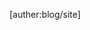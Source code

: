 [src/gh]: https://github.com/kylecorry31/Trail-Sense.git "(MIT) (Languages: Kotlin 97.8%, Python 0.9%, HTML 0.7%, Shell 0.2%, CSS 0.2%, JavaScript 0.1%, Batchfile 0.1%) An Android app that uses your phone's sensors to assist with wilderness treks or survival situations. // 一款 Android 应用程序，使用手机的传感器来协助在荒野的跋涉或求生。 /// 我看它功能不少，可以进行（帮助进行）简单的地球科学（天文地理）的研究。"
[apk/f-droid]: https://f-droid.org//packages/com.kylecorry.trail_sense/ "(6.8 MiB) (MIT) Use your phone's sensors to assist with wilderness treks // 使用手机的传感器协助野外跋涉"
[site]: https://kylecorry.com/Trail-Sense/ "TRAIL SENSE: Explore beyond the reaches of the Internet. // 轨迹感应: 探索互联网之外的领域。 /// Designed for hiking, backpacking, camping, and geocaching. - Nearby: View nearby beacons and paths on your compass. - Backtrack: Trace back your steps. - Weather: Get hyperlocal weather forecasts and alerts. - Astronomy: View the positions of the sun and moon. - Photo Maps: Use a photo as a map. - Tools: Flashlight, clinometer, ruler, clock, level, packing lists and more. /// 专为徒步旅行、背包旅行、露营和寻宝而设计。 - 附近: 在指南针上查看附近的信标和路径。 - 回溯: 追溯你的脚步。 - 天气: 获取超本地天气预报和警报。 - 天文学: 查看太阳和月亮的位置。 - 照片地图: 使用照片作为地图。 - 工具: 手电筒、测角仪、尺子、时钟、水平仪、装箱单、以及更多。"
[use-cases/wiki/gh]: https://github.com/kylecorry31/Trail-Sense/wiki/Use-Cases
[faq/wiki/gh]: https://github.com/kylecorry31/Trail-Sense/wiki/Frequently-Asked-Questions-(FAQ)

[auther:mail]: mailto:trailsense@protonmail.com "Note: Trail Sense is built and supported by a single developer. I only have a single phone to work with, so my troubleshooting may be limited if I can't reproduce issues on my phone. // 注意: Trail Sense 由单个开发人员构建和支持。我只有一部手机可以使用，所以我的故障排除可能由于我无法在手机上重现问题而受到限制。"
[auther:blog/site]
